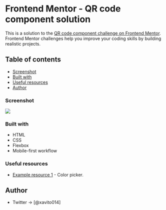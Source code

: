 # Frontend Mentor - QR code component solution

This is a solution to the [QR code component challenge on Frontend Mentor](https://www.frontendmentor.io/challenges/qr-code-component-iux_sIO_H). Frontend Mentor challenges help you improve your coding skills by building realistic projects. 

## Table of contents

  - [Screenshot](#screenshot)
  - [Built with](#built-with)
  - [Useful resources](#useful-resources)
  - [Author](#author)


### Screenshot

![](./screenshot.jpg)


### Built with

- HTML
- CSS
- Flexbox
- Mobile-first workflow


### Useful resources

- [Example resource 1](https://imagecolorpicker.com) - Color picker.

## Author

- Twitter ->  [@xavito014]

